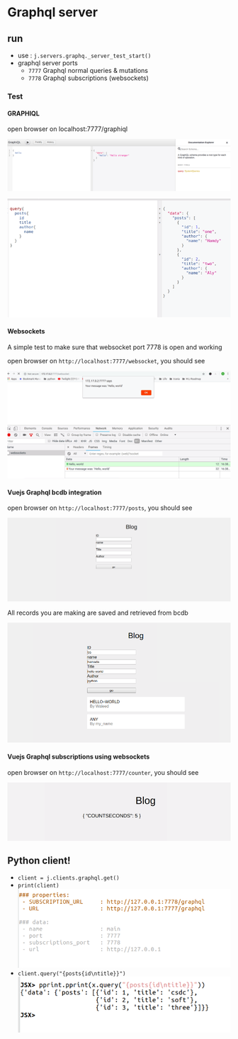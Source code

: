 # Graphql server

## run

- use : `j.servers.graphq._server_test_start()`
- graphql server ports
    - `7777` Graphql normal queries & mutations
    - `7778` Graphql subscriptions (websockets)
  


### Test


#### GRAPHIQL

open browser on localhost:7777/graphiql

![](docs/assets/graphiql.png)

![](docs/assets/posts.png)



#### Websockets

A simple test to make sure that websocket port 7778 is open and working

open browser on `http://localhost:7777/websocket`, you should see

   ![](docs/assets/websocket.png)

#### Vuejs Graphql bcdb integration

open browser on `http://localhost:7777/posts`, you should see

![](docs/assets/blog_main.png)

All records you are making are saved and retrieved from bcdb

![](docs/assets/blog_writing.png)

#### Vuejs Graphql subscriptions using websockets

open browser on `http://localhost:7777/counter`, you should see

![](docs/assets/counter.png)



## Python client!

- `client = j.clients.graphql.get()`
- `print(client)`
    ![](docs/assets/client.png)
- `client.query("{posts{id\ntitle}}")`
    ![](docs/assets/data.png)

    


